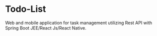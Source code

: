 # Todo-List
Web and mobile application for task management utilizing Rest API with Spring Boot JEE/React Js/React Native.
